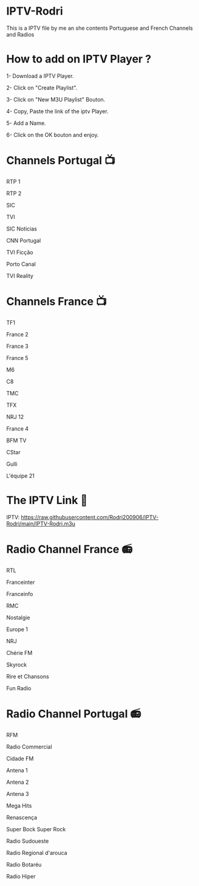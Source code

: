 # IPTV-Rodri

This is a IPTV file by me an she contents Portuguese and French Channels and Radios

# How to add on IPTV Player ?

1- Download a IPTV Player.

2- Click on "Create Playlist".

3- Click on "New M3U Playlist" Bouton.

4- Copy, Paste the link of the iptv Player.

5- Add a Name.

6- Click on the OK bouton and enjoy.

# Channels Portugal 📺
RTP 1

RTP 2

SIC

TVI

SIC Noticias

CNN Portugal

TVI Ficção

Porto Canal

TVI Reality

# Channels France 📺
TF1

France 2

France 3

France 5

M6

C8

TMC

TFX

NRJ 12

France 4

BFM TV

CStar

Gulli

L'équipe 21

# The IPTV Link 📎

IPTV: https://raw.githubusercontent.com/Rodri200906/IPTV-Rodri/main/IPTV-Rodri.m3u

# Radio Channel France 📻
RTL

Franceinter

Franceinfo

RMC

Nostalgie

Europe 1

NRJ

Chérie FM

Skyrock

Rire et Chansons

Fun Radio

# Radio Channel Portugal 📻
RFM

Radio Commercial

Cidade FM

Antena 1

Antena 2

Antena 3

Mega Hits

Renascença

Super Bock Super Rock

Radio Sudoueste

Radio Regional d'arouca

Radio Botaréu

Radio Hiper
